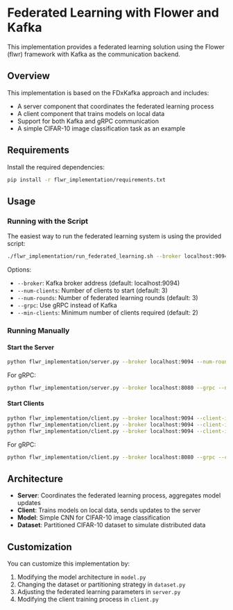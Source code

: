 # Federated Learning with Flower and Kafka

This implementation provides a federated learning solution using the Flower (flwr) framework with Kafka as the communication backend.

## Overview

This implementation is based on the FDxKafka approach and includes:

- A server component that coordinates the federated learning process
- A client component that trains models on local data
- Support for both Kafka and gRPC communication
- A simple CIFAR-10 image classification task as an example

## Requirements

Install the required dependencies:

```bash
pip install -r flwr_implementation/requirements.txt
```

## Usage

### Running with the Script

The easiest way to run the federated learning system is using the provided script:

```bash
./flwr_implementation/run_federated_learning.sh --broker localhost:9094 --num-clients 3 --num-rounds 5
```

Options:
- `--broker`: Kafka broker address (default: localhost:9094)
- `--num-clients`: Number of clients to start (default: 3)
- `--num-rounds`: Number of federated learning rounds (default: 3)
- `--grpc`: Use gRPC instead of Kafka
- `--min-clients`: Minimum number of clients required (default: 2)

### Running Manually

#### Start the Server

```bash
python flwr_implementation/server.py --broker localhost:9094 --num-rounds 5
```

For gRPC:
```bash
python flwr_implementation/server.py --broker localhost:8080 --grpc --num-rounds 5
```

#### Start Clients

```bash
python flwr_implementation/client.py --broker localhost:9094 --client-id 1
python flwr_implementation/client.py --broker localhost:9094 --client-id 2
python flwr_implementation/client.py --broker localhost:9094 --client-id 3
```

For gRPC:
```bash
python flwr_implementation/client.py --broker localhost:8080 --grpc --client-id 1
```

## Architecture

- **Server**: Coordinates the federated learning process, aggregates model updates
- **Client**: Trains models on local data, sends updates to the server
- **Model**: Simple CNN for CIFAR-10 image classification
- **Dataset**: Partitioned CIFAR-10 dataset to simulate distributed data

## Customization

You can customize this implementation by:

1. Modifying the model architecture in `model.py`
2. Changing the dataset or partitioning strategy in `dataset.py`
3. Adjusting the federated learning parameters in `server.py`
4. Modifying the client training process in `client.py`
